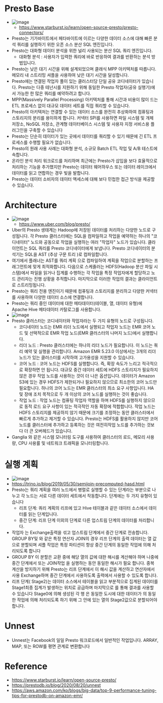# Presto Base
- ![image](https://user-images.githubusercontent.com/47103479/213992616-5ccbfa8c-d32b-457d-bf61-5dc848c6a5c9.png)
  - https://www.starburst.io/learn/open-source-presto/presto-connectors/
- Presto는 기가바이트에서 페타바이트에 이르는 다양한 데이터 소스에 대해 빠른 분석 쿼리를 실행하기 위한 오픈 소스 분산 SQL 엔진입니다. 
- Presto는 대화형 데이터 분석을 위한 널리 사용되는 분산 SQL 쿼리 엔진입니다.
  - 대화형 분석 : 사용자가 입력한 쿼리에 바로 반응하여 결과를 반환하는 분석 방법입니다.
- Presto는 낮은 대기 시간을 위해 설계되었으며 클래식 MPP 아키텍처를 따릅니다. 메모리 내 스트리밍 셔플을 사용하여 낮은 대기 시간을 달성합니다. 
- Presto에는 연결된 작업자 풀이 있는 클러스터당 단일 공유 코디네이터가 있습니다. Presto는 다중 테넌시를 지원하기 위해 동일한 Presto 작업자(공유 실행기)에서 가능한 한 많은 쿼리를 예약하려고 합니다.
- MPP(Massively Parallel Processing) 아키텍처를 통해 시간과 비용이 많이 드는 ETL 프로세스 없이 대규모 데이터 세트를 직접 쿼리할 수 있습니다.
- Presto의 아키텍처는 연결할 수 있는 데이터 소스를 완전히 추상화하여 컴퓨팅과 스토리지의 분리를 용이하게 합니다. 커넥터 SPI를 사용하면 파일 시스템 및 개체 저장소, NoSQL 저장소, 관계형 데이터베이스 시스템 및 사용자 지정 서비스용 플러그인을 구축할 수 있습니다
- Presto는 단순히 데이터가 있는 곳에서 데이터를 쿼리할 수 있기 때문에 긴 ETL 프로세스를 수행할 필요가 없습니다.
- Presto의 원래 사용 사례는 대화형 분석, 소규모 Batch ETL 작업 및 A/B 테스트에 속합니다.
- 온라인 분석 처리 워크로드를 처리하며 최근에는 Presto가 삽입을 보다 효율적으로 처리하는 기능을 추가했지만 Presto는 데이터 웨어하우스 또는 데이터 레이크에서 데이터를 읽고 연합하는 경우 빛을 발합니다. 
- Presto는 데이터 소비자의 데이터 액세스에 대해 보다 민첩한 접근 방식을 제공할 수 있습니다.

# Architecture
- ![image](https://user-images.githubusercontent.com/47103479/213992764-d87d280d-e376-447f-9eb7-b9bd14de3ffa.png)
  - https://www.uber.com/blog/presto/
- Uber의 Presto 생태계는 Hadoop에 저장된 데이터를 처리하는 다양한 노드로 구성됩니다. 각 Presto 클러스터에는 SQL을 컴파일하고 작업을 예약하는 하나의 "코디네이터" 노드와 공동으로 작업을 실행하는 여러 "작업자" 노드가 있습니다.
클라이언트는 SQL 쿼리를 Presto 코디네이터에게 보냅니다. Presto 코디네이터의 분석기는 SQL을 AST (추상 구문 트리 )로 컴파일합니다.
- 여기에서 플래너는 AST를 쿼리 계획 으로 컴파일하여 계획을 작업으로 분할하는 프래그먼트에 맞게 최적화합니다. 다음으로 스케줄러는 HDFS(Hadoop 분산 파일 시스템)에서 파일을 읽거나 집계를 수행하는 각 작업을 특정 작업자에게 할당하고 노드 관리자는 진행 상황을 추적합니다. 마지막으로 이러한 작업의 결과는 클라이언트로 스트리밍됩니다.
- Presto는 쿼리 전용 엔진이기 때문에 컴퓨팅과 스토리지를 분리하고 다양한 커넥터를 사용하여 다양한 데이터 소스에 연결합니다.
- Presto는 쿼리 중인 데이터에 대한 메타데이터(테이블, 열, 데이터 유형)에 Apache Hive 메타데이터 카탈로그를 사용합니다.
- ![image](https://user-images.githubusercontent.com/47103479/213992801-690c3887-daa9-49bf-af8e-338122ea38fa.png)
- Presto 클러스터는 코디네이터와 작업자라는 두 가지 유형의 노드로 구성됩니다.
  - 코디네이터 노드는 EMR 리더 노드에서 실행되고 작업자 노드는 EMR 코어 노드 및 선택적으로 EMR 작업 노드(EMR 클러스터의 나머지 노드)에서 실행합니다.
  - 리더 노드 : Presto 클러스터에는 하나의 리더 노드가 필요합니다. 이 노드는 쿼리 예약 및 실행을 관리합니다. Amazon EMR 5.23.0 이상에서는 3개의 리더 노드가 있는 클러스터를 시작하여 고가용성을 지원할 수 있습니다.
  - 코어 노드 : 코어 노드는 HDFS를 실행합니다. 즉, 확장 속도가 느리고 적극적으로 확장하면 안 됩니다. 대규모 중간 데이터 세트에 HDFS 스토리지가 필요하지 않은 경우 작업 노드를 사용하는 것이 더 나은 옵션입니다. 데이터가 Amazon S3에 있는 경우 HDFS가 제한되거나 필요하지 않으므로 최소한의 코어 노드만 필요합니다. 하나의 코어 노드는 EMR 클러스터의 최소 요구 사항입니다. HA 및 장애 조치 목적으로 두 개 이상의 코어 노드를 실행하는 것이 좋습니다.
  - 작업 노드 : 작업 노드는 컴퓨팅 작업자 역할을 하며 HDFS를 실행하지 않으므로 동적 로드 요구 사항이 있는 적극적인 자동 확장에 적합합니다. 작업 노드는 HDFS 스토리지를 제공하지 않기 때문에 크기를 조정하는 동안 클러스터에서 빠르게 추가하고 제거할 수 있습니다. Presto는 HDFS를 활용하지 않지만 코어 노드를 클러스터에 추가하고 등록하는 것은 여전히 ​​작업 노드를 추가하는 것보다 더 큰 오버헤드가 있습니다.
- Ganglia 와 같은 시스템 모니터링 도구를 사용하여 클러스터의 로드, 메모리 사용량, CPU 사용률 및 네트워크 트래픽을 모니터링합니다.

# 실행 계획
- ![image](https://user-images.githubusercontent.com/47103479/213992876-447f7c69-d193-4a63-9c29-1b0ae01a132e.png)
- https://trino.io/blog/2019/05/30/semijoin-precomputed-hasd.html
- Presto는 쿼리 계획을 여러 노드에서 병렬로 실행할 수 있는 단계라는 부분으로 나누고 각 노드는 서로 다른 데이터 세트에서 작동합니다. 단계에는 두 가지 유형이 있습니다
  - 리프 단계: 쿼리 계획의 리프에 있고 Hive 테이블과 같은 데이터 소스에서 데이터를 읽는 단계입니다.
  - 중간 단계: 리프 단계 이외의 단계로 다른 업스트림 단계의 데이터를 처리합니다.
- 작업자 는 Exchange출력을 섞고 업스트림 단계에서 중간 단계로 전송합니다. GROUP BY및 와 같은 특정 연산자 JOIN의 경우 리프 단계의 출력 데이터는 열 값으로 분할되며 셔플 작업은 특정 파티션이 항상 중간 단계의 동일한 작업에 의해 처리되도록 합니다
- GROUP BY 이 분할은 교환 중에 해당 열의 값에 대한 해시를 계산해야 하며 나중에 중간 단계에서 또는 JOIN작업 을 실행하는 동안 동일한 해시가 필요 합니다. 중복 계산을 방지하기 위해 Presto는 리프 단계에서 이 해시 값을 계산하고 연산자에서 사용 Exchange하며 중간 단계에서 사용하도록 출력에서 ​​사용할 수 있도록 합니다.
- 리프 단계( Stage2)는 데이터 소스에서 테이블을 읽고 부분적으로 집계된 데이터를 Stage1최종 집계가 발생하는 위치로 공급하며 마지막으로 를 통해 결과를 사용할 수 있습니다 Stage0에 의해 생성된 각 행 은 동일한 도시에 대한 데이터가 의 동일한 작업에 의해 처리되도록 하기 위해 그 안에 있는 열의 Stage2값으로 분할되어야 합니다.

# Unnest
 - Unnest는 Facebook의 일일 Presto 워크로드에서 일반적인 작업입니다. ARRAY, MAP, 또는 ROW를 평면 관계로 변환합니다

# Reference
- https://www.starburst.io/learn/open-source-presto/﻿
- https://prestodb.io/blog/2020/08/20/unnest
- https://aws.amazon.com/ko/blogs/big-data/top-9-performance-tuning-tips-for-prestodb-on-amazon-emr/

